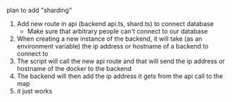 plan to add "sharding"
1. Add new route in api (backend api.ts, shard.ts) to connect database
    - Make sure that arbitrary people can't connect to our database
2. When creating a new instance of the backend, it will take (as an environment variable) the ip address or hostname of a backend to connect to
3. The script will call the new api route and that will send the ip address or hostname of the docker to the backend
4. The backend will then add the ip address it gets from the api call to the map
5. it just works